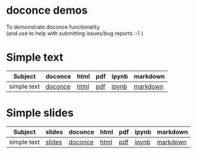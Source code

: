 # doconce demos

To demonstrate doconce functionality  
(and use to help with submitting issues/bug reports :-) )

# Simple text

|Subject|doconce|html|pdf|ipynb|markdown|
|-------|-------|----|---|-----|--------|
|simple text|[doconce](text1/text1.do.txt)|[html](text1/text1.html)|[pdf](text1/text1.pdf)|[ipynb](text1/text1.do.txt)|[markdown](text1/text1.md)|

# Simple slides

|Subject|slides | doconce|html|pdf|ipynb|markdown|
|-------|-------|-------|----|---|-----|--------|
|simple text|[slides](slide1/slide1.slides.html)|[doconce](text1/text1.do.txt)|[html](text1/text1.html)|[pdf](text1/text1.pdf)|[ipynb](text1/text1.do.txt)|[markdown](text1/text1.md)|
